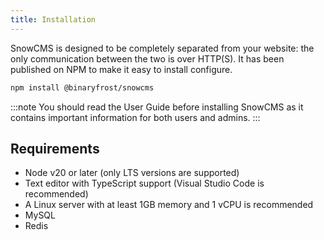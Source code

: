 ```yaml
---
title: Installation
---
```


SnowCMS is designed to be completely separated from your website: the only communication between the two is over HTTP(S). It has been published on NPM to make it easy to install configure.

```sh
npm install @binaryfrost/snowcms
```

:::note
You should read the User Guide before installing SnowCMS as it contains important information for both users and admins.
:::

## Requirements

- Node v20 or later (only LTS versions are supported)
- Text editor with TypeScript support (Visual Studio Code is recommended)
- A Linux server with at least 1GB memory and 1 vCPU is recommended
- MySQL
- Redis
